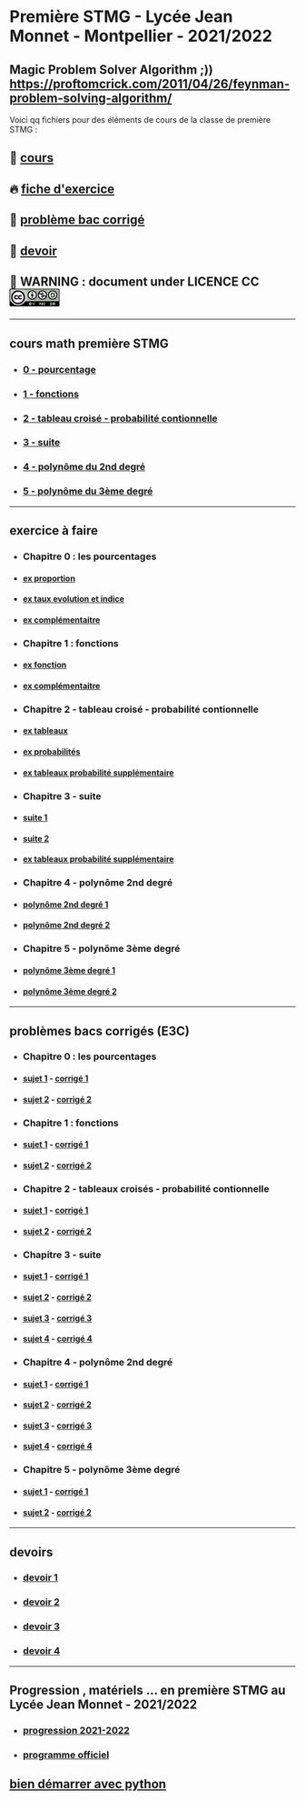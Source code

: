 # Première STMG - Lycée Jean Monnet - Montpellier - 2021/2022

Magic Problem Solver Algorithm ;)) https://proftomcrick.com/2011/04/26/feynman-problem-solving-algorithm/
---------------------------------------------------------------------------------------------------------------------------

Voici qq fichiers pour des éléments de cours de la classe de première STMG :

## 🌈 [cours](#cours)

## 🔥 [fiche d'exercice](#exercice)

## 🚀 [problème bac corrigé](#E3C)

## 👋 [devoir](#devoir)

## 🔐 WARNING : document under LICENCE CC ![Licence CC](https://github.com/Math13Net/NSI-premiere/blob/master/licence%20CC.png)


-----------------------------------------------------------------------------------------------------------------------------
## <a name="cours"></a> cours math première STMG
* ### [0 - pourcentage](http://www.mathgm.fr/images/documents/1STMG/Cours_exercices/chapitre0_1B.pdf)
* ### [1 - fonctions](https://www.mathgm.fr/images/documents/1STMG/Cours_exercices/chapitre1_fctB.pdf)
* ### [2 - tableau croisé - probabilité contionnelle](https://www.mathgm.fr/images/documents/1STMG/Cours_exercices/chapitre2_proba1B.pdf)
* ### [3 - suite](https://www.mathgm.fr/images/documents/1STMG/Cours_exercices/chapitre3_suitesB.pdf)
* ### [4 - polynôme du 2nd degré](https://www.mathgm.fr/images/documents/1STMG/Cours_exercices/chapitre4_second_degreB.pdf)
* ### [5 - polynôme du 3ème degré](https://www.mathgm.fr/images/documents/1STMG/Cours_exercices/chapitre5_troisieme_degreB.pdf)

-----------------------------------------------------------------------------------------------------------------------------
## <a name="exercice"></a> exercice à faire
* ### Chapitre 0 : les pourcentages
* #### [ex proportion](http://www.mathgm.fr/images/documents/1STMG/Cours_exercices/mathGM_chapitre0.pdf)
* #### [ex taux evolution et indice](http://www.mathgm.fr/images/documents/1STMG/Cours_exercices/mathGM_chapitre0_2.pdf)
* #### [ex complémentaitre](http://www.mathgm.fr/images/documents/1STMG/Cours_exercices/FT_mathGM_chapitre0.pdf)
* ### Chapitre 1 : fonctions
* #### [ex fonction](https://www.mathgm.fr/images/documents/1STMG/Cours_exercices/mathGM_chapitre1.pdf)
* #### [ex complémentaitre](https://www.mathgm.fr/images/documents/1STMG/Cours_exercices/FT_mathGM_chapitre1.pdf)
* ### Chapitre 2 - tableau croisé - probabilité contionnelle
* #### [ex tableaux](https://www.mathgm.fr/images/documents/1STMG/Cours_exercices/mathGM_chapitre2.pdf)
* #### [ex probabilités](https://www.mathgm.fr/images/documents/1STMG/Cours_exercices/mathGM_chapitre2bis.pdf)
* #### [ex tableaux probabilité supplémentaire](https://www.mathgm.fr/images/documents/1STMG/Cours_exercices/FT_mathGM_chapitre2.pdf)
* ### Chapitre 3 - suite
* #### [suite 1](https://www.mathgm.fr/images/documents/1STMG/Cours_exercices/mathGM_chapitre3.pdf)
* #### [suite 2](https://www.mathgm.fr/images/documents/1STMG/Cours_exercices/FT_mathGM_chapitre3.pdf)
* #### [ex tableaux probabilité supplémentaire](https://www.mathgm.fr/images/documents/1STMG/Cours_exercices/FT_mathGM_chapitre2.pdf)
* ### Chapitre 4 - polynôme 2nd degré
* #### [polynôme 2nd degré 1](https://www.mathgm.fr/images/documents/1STMG/Cours_exercices/mathGM_chapitre4.pdf)
* #### [polynôme 2nd degré 2](https://www.mathgm.fr/images/documents/1STMG/Cours_exercices/FT_mathGM_chapitre4.pdf)
* ### Chapitre 5 - polynôme 3ème degré
* #### [polynôme 3ème degré 1](https://www.mathgm.fr/images/documents/1STMG/Cours_exercices/mathGM_chapitre5.pdf)
* #### [polynôme 3ème degré 2](https://www.mathgm.fr/images/documents/1STMG/Cours_exercices/FT_mathGM_chapitre5.pdf)

-----------------------------------------------------------------------------------------------------------------------------
## <a name="E3C"></a> problèmes bacs corrigés (E3C)
* ### Chapitre 0 : les pourcentages
* #### [sujet 1](http://www.mathgm.fr/images/documents/1STMG/Cours_exercices/pourcentages1.pdf) - [corrigé 1](http://www.mathgm.fr/images/documents/1STMG/Cours_exercices/pourcentages1C.pdf)
* #### [sujet 2](http://www.mathgm.fr/images/documents/1STMG/Cours_exercices/pourcentages2.pdf) - [corrigé 2](http://www.mathgm.fr/images/documents/1STMG/Cours_exercices/pourcentages2C.pdf)
* ### Chapitre 1 : fonctions
* #### [sujet 1](https://www.mathgm.fr/images/documents/1STMG/Cours_exercices/fct_generalites1.pdf) - [corrigé 1](https://www.mathgm.fr/images/documents/1STMG/Cours_exercices/fct_generalites1C.pdf)
* #### [sujet 2](https://www.mathgm.fr/images/documents/1STMG/Cours_exercices/fct_generalites2.pdf) - [corrigé 2](https://www.mathgm.fr/images/documents/1STMG/Cours_exercices/fct_generalites2C.pdf)
* ### Chapitre 2 - tableaux croisés - probabilité contionnelle
* #### [sujet 1](https://www.mathgm.fr/images/documents/1STMG/Cours_exercices/probailite1_1.pdf) - [corrigé 1](https://www.mathgm.fr/images/documents/1STMG/Cours_exercices/probailite1_1C.pdf)
* #### [sujet 2](https://www.mathgm.fr/images/documents/1STMG/Cours_exercices/probailite1_2.pdf) - [corrigé 2](https://www.mathgm.fr/images/documents/1STMG/Cours_exercices/probailite1_2C.pdf)
* ### Chapitre 3 - suite
* #### [sujet 1](https://www.mathgm.fr/images/documents/1STMG/Cours_exercices/suites1.pdf) - [corrigé 1](https://www.mathgm.fr/images/documents/1STMG/Cours_exercices/suites1C.pdf)
* #### [sujet 2](https://www.mathgm.fr/images/documents/1STMG/Cours_exercices/suites2.pdf) - [corrigé 2](https://www.mathgm.fr/images/documents/1STMG/Cours_exercices/suites2C.pdf) 
* #### [sujet 3](https://www.mathgm.fr/images/documents/1STMG/Cours_exercices/suites3.pdf) - [corrigé 3](https://www.mathgm.fr/images/documents/1STMG/Cours_exercices/suites3C.pdf) 
* #### [sujet 4](https://www.mathgm.fr/images/documents/1STMG/Cours_exercices/suites4.pdf) - [corrigé 4](https://www.mathgm.fr/images/documents/1STMG/Cours_exercices/suites4C.pdf)
* ### Chapitre 4 - polynôme 2nd degré
* #### [sujet 1](https://www.mathgm.fr/images/documents/1STMG/Cours_exercices/second_degre1.pdf) - [corrigé 1](https://www.mathgm.fr/images/documents/1STMG/Cours_exercices/second_degre1C.pdf)
* #### [sujet 2](https://www.mathgm.fr/images/documents/1STMG/Cours_exercices/second_degre2.pdf) - [corrigé 2](https://www.mathgm.fr/images/documents/1STMG/Cours_exercices/second_degre2C.pdf) 
* #### [sujet 3](https://www.mathgm.fr/images/documents/1STMG/Cours_exercices/second_degre3.pdf) - [corrigé 3](https://www.mathgm.fr/images/documents/1STMG/Cours_exercices/second_degre3C.pdf) 
* #### [sujet 4](https://www.mathgm.fr/images/documents/1STMG/Cours_exercices/second_degre4.pdf) - [corrigé 4](https://www.mathgm.fr/images/documents/1STMG/Cours_exercices/second_degre4C.pdf)
* ### Chapitre 5 - polynôme 3ème degré
* #### [sujet 1](https://www.mathgm.fr/images/documents/1STMG/Cours_exercices/troisiemedegre1.pdf) - [corrigé 1](https://www.mathgm.fr/images/documents/1STMG/Cours_exercices/troisiemedegre1C.pdf)
* #### [sujet 2](https://www.mathgm.fr/images/documents/1STMG/Cours_exercices/troisiemedegre1C.pdf) - [corrigé 2](https://www.mathgm.fr/images/documents/1STMG/Cours_exercices/troisiemedegre2C.pdf) 
 
-----------------------------------------------------------------------------------------------------------------------------
## <a name="devoir"></a> devoirs
* ### [devoir 1](https://www.mathgm.fr/images/documents/1STMG/Cours_exercices/fct_generalites2.pdf)
* ### [devoir 2](https://github.com/Math13Net/premiere_STMG/blob/main/2021_premiere_stmg_ds2.pdf)
* ### [devoir 3](https://github.com/Math13Net/premiere_STMG/blob/main/2021_premiere_stmg_ds3.pdf)
* ### [devoir 4](http://fr.shaarr.com/app/i-love-you/7509/i-love-coucou)

-----------------------------------------------------------------------------------------------------------------------------
## Progression , matériels ... en première STMG au Lycée Jean Monnet - 2021/2022
* ### [progression 2021-2022](https://www.mathgm.fr/index.php/1-stmg/cours-et-exercices)
* ### [programme officiel](https://eduscol.education.fr/ecogest/im_ecogest/9-stmg-maths.pdf)

## [bien démarrer avec python](https://xn--petitfut-i1a.com/download/cours-initiation-python/)
